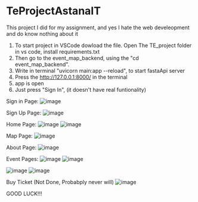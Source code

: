 # TeProjectAstanaIT
This project I did for my assignment, and yes I hate the web develeopment and do know nothing about it

1. To start project in VSCode dowload the file. Open The TE_project folder in vs code, install requirements.txt
2. Then go to the event_map_backend, using the "cd event_map_backend".
3. Write in terminal "uvicorn main:app --reload", to start fastaApi server
4. Press the http://127.0.0.1:8000/ in the terminal
5. app is open
6. Just press "Sign In", (it doesn't have real funtionality)

Sign in Page:
![image](https://github.com/user-attachments/assets/69d6143d-7a66-456a-acb7-ab460a88d41c)

Sign Up Page:
![image](https://github.com/user-attachments/assets/2aecb472-eaa3-4abf-bda4-46f85cdd8911)

Home Page:
![image](https://github.com/user-attachments/assets/a54f1abf-a615-467e-abdc-d82674cc6842)
![image](https://github.com/user-attachments/assets/09fdfb44-a3d8-4967-b542-f13d17732fe6)

Map Page:
![image](https://github.com/user-attachments/assets/3ec079aa-603b-4029-a53a-ca499d5af057)

About Page:
![image](https://github.com/user-attachments/assets/d29f2577-3ab5-4ba8-8443-c11877750bbf)

Event Pages:
![image](https://github.com/user-attachments/assets/d1a2cd8d-94a4-4ec7-93fc-f085647b7454)
![image](https://github.com/user-attachments/assets/60b00697-76d9-438a-b006-7e0ee01f3245)

![image](https://github.com/user-attachments/assets/9bf6e3b2-119d-4090-90b8-a0a332a0dfaa)
![image](https://github.com/user-attachments/assets/a43b94de-4841-47fc-9855-ac4f65f5ce83)


Buy Ticket (Not Done, Probabply never will)
![image](https://github.com/user-attachments/assets/27560066-9571-4d7c-8494-dfcfbdff4607)


GOOD LUCK!!!
